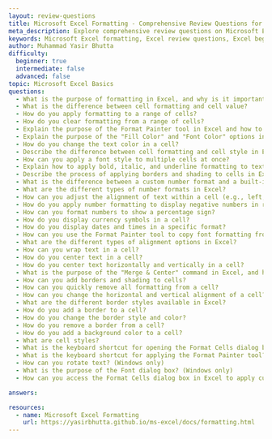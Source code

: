 ```yaml
---
layout: review-questions
title: Microsoft Excel Formatting - Comprehensive Review Questions for Beginners  
meta_description: Explore comprehensive review questions on Microsoft Excel Formatting. Learn about cell formatting, alignment, borders, shading, number formats, and more. Perfect for beginners to enhance their Excel skills.  
keywords: Microsoft Excel formatting, Excel review questions, Excel beginner guide, Excel cell formatting, Excel number formats, Excel alignment options, Excel borders and shading, Excel formatting tips, Excel practice questions, Excel basics for beginners
author: Muhammad Yasir Bhutta
difficulty:
  beginner: true
  intermediate: false
  advanced: false
topic: Microsoft Excel Basics
questions:
  - What is the purpose of formatting in Excel, and why is it important?
  - What is the difference between cell formatting and cell value?
  - How do you apply formatting to a range of cells?
  - How do you clear formatting from a range of cells?
  - Explain the purpose of the Format Painter tool in Excel and how to use it.
  - Explain the purpose of the "Fill Color" and "Font Color" options in Excel and how to use them effectively.
  - How do you change the text color in a cell?
  - Describe the difference between cell formatting and cell style in Excel.
  - How can you apply a font style to multiple cells at once?
  - Explain how to apply bold, italic, and underline formatting to text in Excel.
  - Describe the process of applying borders and shading to cells in Excel.
  - What is the difference between a custom number format and a built-in number format?
  - What are the different types of number formats in Excel?
  - How can you adjust the alignment of text within a cell (e.g., left, right, center, top, bottom) in Excel?
  - How do you apply number formatting to display negative numbers in red or parentheses in Excel?
  - How can you format numbers to show a percentage sign?
  - How do you display currency symbols in a cell?
  - How do you display dates and times in a specific format?
  - How can you use the Format Painter tool to copy font formatting from one cell to another?
  - What are the different types of alignment options in Excel?
  - How can you wrap text in a cell?
  - How do you center text in a cell?
  - How do you center text horizontally and vertically in a cell?
  - What is the purpose of the "Merge & Center" command in Excel, and how does it affect the formatting of cells?
  - How can you add borders and shading to cells?
  - How can you quickly remove all formatting from a cell?
  - How can you change the horizontal and vertical alignment of a cell?
  - What are the different border styles available in Excel?
  - How do you add a border to a cell?
  - How do you change the border style and color?
  - How do you remove a border from a cell?
  - How do you add a background color to a cell?
  - What are cell styles?
  - What is the keyboard shortcut for opening the Format Cells dialog box? (Windows only)
  - What is the keyboard shortcut for applying the Format Painter tool? (Windows only)
  - How can you rotate text? (Windows only)
  - What is the purpose of the Font dialog box? (Windows only)
  - How can you access the Format Cells dialog box in Excel to apply custom formatting? (Windows only)

answers:

resources:
  - name: Microsoft Excel Formatting
    url: https://yasirbhutta.github.io/ms-excel/docs/formatting.html
---
```

